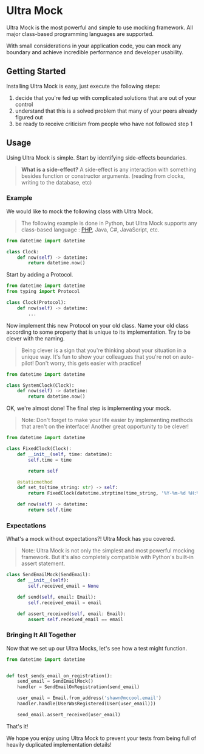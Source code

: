 # Ultra Mock

Ultra Mock is the most powerful and simple to use mocking framework. All major class-based programming languages are supported.

With small considerations in your application code, you can mock any boundary and achieve incredible performance and developer usability.

## Getting Started

Installing Ultra Mock is easy, just execute the following steps:

1. decide that you're fed up with complicated solutions that are out of your control
2. understand that this is a solved problem that many of your peers already figured out
3. be ready to receive criticism from people who have not followed step 1

## Usage

Using Ultra Mock is simple. Start by identifying side-effects boundaries.

> **What is a side-effect?** A side-effect is any interaction with something besides function or constructor arguments. (reading from clocks, writing to the database, etc)

### Example

We would like to mock the following class with Ultra Mock.

> The following example is done in Python, but Ultra Mock supports any class-based language : [PHP](README.md), Java, C#, JavaScript, etc.

```python
from datetime import datetime

class Clock:
    def now(self) -> datetime:
        return datetime.now()
```

Start by adding a Protocol.

```python
from datetime import datetime
from typing import Protocol

class Clock(Protocol):
    def now(self) -> datetime:
        ...
```

Now implement this new Protocol on your old class. Name your old class according to some property that is unique to its implementation. Try to be clever with the naming.

> Being clever is a sign that you're thinking about your situation in a unique way. It's fun to show your colleagues that you're not on auto-pilot! Don't worry, this gets easier with practice!

```python
from datetime import datetime

class SystemClock(Clock):
    def now(self) -> datetime:
        return datetime.now()
```

OK, we're almost done! The final step is implementing your mock.

> Note: Don't forget to make your life easier by implementing methods that aren't on the interface! Another great opportunity to be clever!

```python
from datetime import datetime

class FixedClock(Clock):
    def __init__(self, time: datetime):
        self.time = time

        return self

    @staticmethod
    def set_to(time_string: str) -> self:
        return FixedClock(datetime.strptime(time_string, '%Y-%m-%d %H:%M:%S'))

    def now(self) -> datetime:
        return self.time
```

### Expectations

What's a mock without expectations?! Ultra Mock has you covered.

> Note: Ultra Mock is not only the simplest and most powerful mocking framework. But it's also completely compatible with Python's built-in assert statement.

```python
class SendEmailMock(SendEmail):
    def __init__(self):
        self.received_email = None

    def send(self, email: Email):
        self.received_email = email

    def assert_received(self, email: Email):
        assert self.received_email == email
```

### Bringing It All Together

Now that we set up our Ultra Mocks, let's see how a test might function.

```python
from datetime import datetime


def test_sends_email_on_registration():
    send_email = SendEmailMock()
    handler = SendEmailOnRegistration(send_email)

    user_email = Email.from_address('shawn@mccool.email')
    handler.handle(UserWasRegistered(User(user_email)))

    send_email.assert_received(user_email)
```

That's it!

We hope you enjoy using Ultra Mock to prevent your tests from being full of heavily duplicated implementation details!

